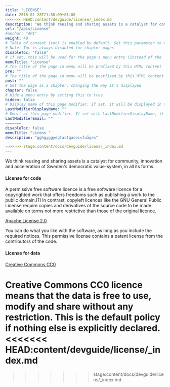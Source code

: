 ```yaml
---
title: "LICENSE"
date: 2018-01-28T21:58:09+01:00
<<<<<<< HEAD:content/devguide/license/_index.md
description: "We think reusing and sharing assets is a catalyst for community, innovation and acceleration of Sweden’s democratic value-system, in all its forms."
url: "/apis/License"
#anchor: "API"
weight: 40
# Table of content (toc) is enabled by default. Set this parameter to true to disable it.
# Note: Toc is always disabled for chapter pages
disableToc: "false"
# If set, this will be used for the page's menu entry (instead of the `title` attribute)
menuTitle: "License"
# The title of the page in menu will be prefixed by this HTML content
pre: ""
# The title of the page in menu will be postfixed by this HTML content
post: ""
# Set the page as a chapter, changing the way it's displayed
chapter: false
# Hide a menu entry by setting this to true
hidden: false
# Display name of this page modifier. If set, it will be displayed in the footer.
LastModifierDisplayName: ""
# Email of this page modifier. If set with LastModifierDisplayName, it will be displayed in the footer
LastModifierEmail: ""
=======
disableToc: false
menuTitle: "Licens "
description: "gghgyggydgfasfgasei<fuåges"

>>>>>>> stage:content/docs/devguide/licens/_index.md
---
```

We think reusing and sharing assets is a catalyst for community, innovation and acceleration of Sweden's democratic value-system, in all its forms.

#### License for code

>
A permissive free software licence is a free software licence for a copyrighted work that offers freedoms such as publishing a work to the public domain.[1] In contrast, copyleft licences like the GNU General Public License require copies and derivatives of the source code to be made available on terms not more restrictive than those of the original licence.
>

[Apache License 2.0](https://www.apache.org/licenses/LICENSE-2.0)

You can do what you like with the software, as long as you include the required notices. This permissive license contains a patent license from the contributors of the code.

#### License for data
[Creative Commons CC0](https://creativecommons.org/share-your-work/public-domain/cc0/)

Creative Commons CC0 licence means that the data is free to use, modify and share without any restriction. This is the default policy if nothing else is explicitly declared.
<<<<<<< HEAD:content/devguide/license/_index.md
=======



>>>>>>> stage:content/docs/devguide/licens/_index.md
